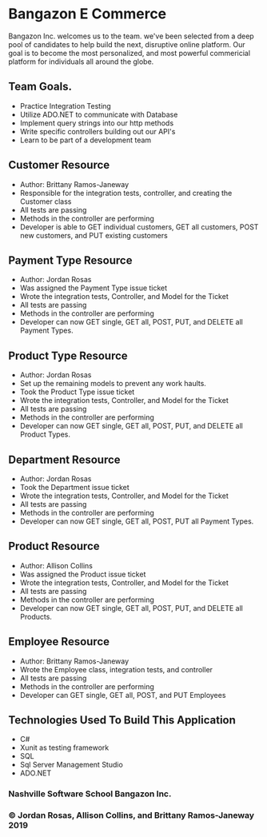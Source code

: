 # Bangazon E Commerce
Bangazon Inc. welcomes us to the team. we've been selected from a deep pool of candidates
to help build the next, disruptive online platform. Our goal is to become the most personalized, 
and most powerful commericial platform for individuals all around the globe.

## Team Goals.
- Practice Integration Testing
- Utilize ADO.NET to communicate with Database
- Implement query strings into our http methods
- Write specific controllers building out our API's
- Learn to be part of a development team

## Customer Resource
- Author: Brittany Ramos-Janeway
- Responsible for the integration tests, controller, and creating the Customer class
- All tests are passing
- Methods in the controller are performing
- Developer is able to GET individual customers, GET all customers, POST new customers, and PUT existing customers

## Payment Type Resource 
- Author: Jordan Rosas
- Was assigned the Payment Type issue ticket
- Wrote the integration tests, Controller, and Model for the Ticket
- All tests are passing 
- Methods in the controller are performing 
- Developer can now GET single, GET all, POST, PUT, and DELETE all Payment Types.


## Product Type Resource 
- Author: Jordan Rosas
- Set up the remaining models to prevent any work haults.
- Took the Product Type issue ticket
- Wrote the integration tests, Controller, and Model for the Ticket
- All tests are passing 
- Methods in the controller are performing 
- Developer can now GET single, GET all, POST, PUT, and DELETE all Product Types.

## Department Resource 
- Author: Jordan Rosas
- Took the Department issue ticket
- Wrote the integration tests, Controller, and Model for the Ticket
- All tests are passing 
- Methods in the controller are performing 
- Developer can now GET single, GET all, POST, PUT all Payment Types.

## Product Resource 
- Author: Allison Collins
- Was assigned the Product issue ticket
- Wrote the integration tests, Controller, and Model for the Ticket
- All tests are passing 
- Methods in the controller are performing 
- Developer can now GET single, GET all, POST, PUT, and DELETE all Products.

## Employee Resource
- Author: Brittany Ramos-Janeway
- Wrote the Employee class, integration tests, and controller
- All tests are passing
- Methods in the controller are performing
- Developer can GET single, GET all, POST, and PUT Employees

## Technologies Used To Build This Application
- C#
- Xunit as testing framework
- SQL
- Sql Server Management Studio
- ADO.NET

### Nashville Software School Bangazon Inc.

### &copy; Jordan Rosas, Allison Collins, and Brittany Ramos-Janeway 2019
